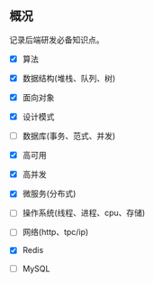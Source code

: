 

<h2 id="概况">概况</h2>
<p>记录后端研发必备知识点。</p>

-   [x] 算法
-   [x] 数据结构(堆栈、队列、树)
-   [x] 面向对象
-   [x] 设计模式
-   [ ] 数据库(事务、范式、并发)
-   [x] 高可用
-   [x] 高并发
-   [x] 微服务(分布式)
-   [ ] 操作系统(线程、进程、cpu、存储)
-   [ ] 网络(http、tpc/ip)
-   [x] Redis
-   [ ]  MySQL


